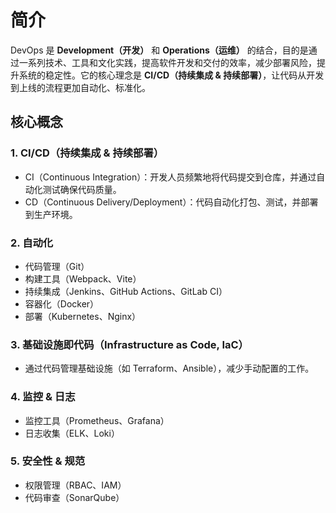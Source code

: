 # 简介

DevOps 是 **Development（开发）** 和 **Operations（运维）** 的结合，目的是通过一系列技术、工具和文化实践，提高软件开发和交付的效率，减少部署风险，提升系统的稳定性。它的核心理念是 **CI/CD（持续集成 & 持续部署）**，让代码从开发到上线的流程更加自动化、标准化。


## 核心概念
### 1. **CI/CD（持续集成 & 持续部署）**  
  - CI（Continuous Integration）：开发人员频繁地将代码提交到仓库，并通过自动化测试确保代码质量。  
  - CD（Continuous Delivery/Deployment）：代码自动化打包、测试，并部署到生产环境。

### 2. **自动化**  
   - 代码管理（Git）
   - 构建工具（Webpack、Vite）
   - 持续集成（Jenkins、GitHub Actions、GitLab CI）
   - 容器化（Docker）
   - 部署（Kubernetes、Nginx）

### 3. **基础设施即代码（Infrastructure as Code, IaC）**  
   - 通过代码管理基础设施（如 Terraform、Ansible），减少手动配置的工作。

### 4. **监控 & 日志**      
   - 监控工具（Prometheus、Grafana）
   - 日志收集（ELK、Loki）

### 5. **安全性 & 规范**  
   - 权限管理（RBAC、IAM）
   - 代码审查（SonarQube）


